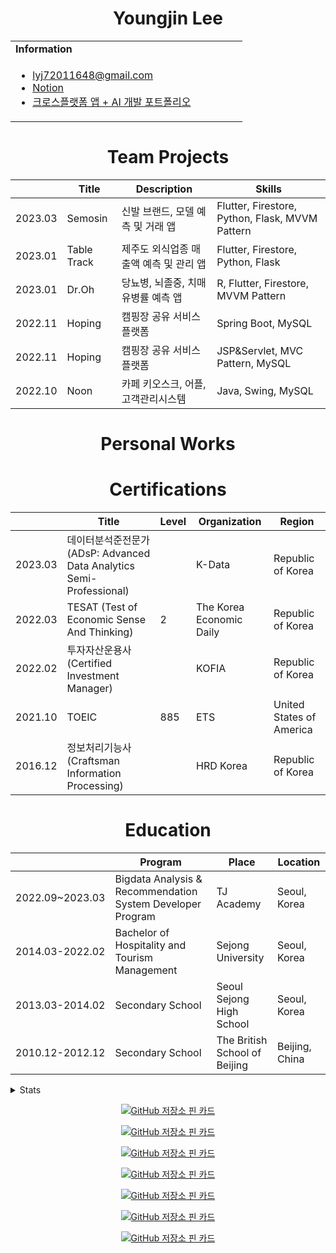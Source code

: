 <h1 align="center">Youngjin Lee</h1>
<table>
  <tbody>
    <tr>
      <td><b>Information</b></td>
      <td width="20%" rowspan="10">
<!--         <img alt="Photo" src="./profile_image.jpg" /> -->
      </td>
    </tr>
    <tr>
      <td>
        <ul>
          <li><a href="mailto:lyj72011648@gmail.com" title="E-mail">lyj72011648@gmail.com</li>
          <li><a href="https://www.notion.so/Home-9e3211a55b694442acbea0113d3cec57" title="Notion">Notion</a></li>
          <li><a href="https://ethanyjlee.github.io/app_data_portfolio.pdf" title="Portfolio">크로스플랫폼 앱 + AI 개발 포트폴리오</a></li>
        </ul>
      </td>
    </tr>
  </tbody>
</table>

<h1 align="center">Team Projects</h1>
<div align="center">

|| Title | Description | Skills | 
|-----| ------------ | ------------- | ------------- |
| 2023.03 | Semosin | 신발 브랜드, 모델 예측 및 거래 앱 | Flutter, Firestore, Python, Flask, MVVM Pattern |
| 2023.01 | Table Track | 제주도 외식업종 매출액 예측 및 관리 앱 | Flutter, Firestore, Python, Flask |
| 2023.01 | Dr.Oh | 당뇨병, 뇌졸중, 치매 유병률 예측 앱 | R, Flutter, Firestore, MVVM Pattern |
| 2022.11 | Hoping | 캠핑장 공유 서비스 플랫폼 | Spring Boot, MySQL |
| 2022.11 | Hoping | 캠핑장 공유 서비스 플랫폼 | JSP&Servlet, MVC Pattern, MySQL |
| 2022.10 | Noon | 카페 키오스크, 어플, 고객관리시스템 | Java, Swing, MySQL |

</div>

<h1 align="center">Personal Works</h1>

<!-- <div align="center">

|| Title | Description | Skills | 
|-----| ------------ | ------------- | ------------- |
| 2022.12 | Scrap Book | 프라이빗 포토 앨범 및 다이어리 작성 어플 | Flutter |

</div> -->



<h1 align="center">Certifications</h1>

| | Title | Level | Organization | Region |
| ----- | ----- | ----- | ----- | ----- |
| 2023.03 | 데이터분석준전문가 (ADsP: Advanced Data Analytics Semi-Professional) | | K-Data | Republic of Korea |
| 2022.03 | TESAT (Test of Economic Sense And Thinking) | 2 | The Korea Economic Daily | Republic of Korea |
| 2022.02 | 투자자산운용사 (Certified Investment Manager) | | KOFIA | Republic of Korea |
| 2021.10 | TOEIC | 885 | ETS | United States of America
| 2016.12 | 정보처리기능사 (Craftsman Information Processing) | | HRD Korea | Republic of Korea |

<h1 align="center">Education</h1>

|| Program | Place | Location |
|----- | ---------- | ----- | ----- |
| 2022.09~2023.03 | Bigdata Analysis & Recommendation System Developer Program | TJ Academy | Seoul, Korea |
| 2014.03-2022.02 | Bachelor of Hospitality and Tourism Management | Sejong University | Seoul, Korea |
| 2013.03-2014.02 | Secondary School | Seoul Sejong High School | Seoul, Korea |
| 2010.12-2012.12 | Secondary School | The British School of Beijing | Beijing, China |

<!-- <div>
<table>
<tr>
<td width="50%">

![Top Langs](https://github-readme-stats.vercel.app/api/top-langs/?username=EthanYJLee&layout=compact&theme=transparent)
</td>

<td width="50%">

![Anurag's github stats](https://github-readme-stats.vercel.app/api?username=EthanYJLee&show_icons=true&theme=transparent)
</td>

</table>
</div>
-->
<details>
<summary>Stats</summary>
<div markdown="1">

<div style="text-align: center">
  
  ![Top Langs](https://github-readme-stats.vercel.app/api/top-langs/?username=EthanYJLee&layout=compact&theme=transparent)

  ![EthanYJLee's github stats](https://github-readme-stats.vercel.app/api?username=EthanYJLee&show_icons=true&theme=transparent)

</div>
</div>
</details>

<center>
  
[![GitHub 저장소 핀 카드](https://github-readme-stats.vercel.app/api/pin/?username=EthanYJLee&repo=Hoping_Java_JSP_Servlet)](https://github.com/EthanYJLee/Hoping_Java_JSP_Servlet)

[![GitHub 저장소 핀 카드](https://github-readme-stats.vercel.app/api/pin/?username=EthanYJLee&repo=HaruHabit_Flutter)](https://github.com/EthanYJLee/HaruHabit_Flutter)

[![GitHub 저장소 핀 카드](https://github-readme-stats.vercel.app/api/pin/?username=EthanYJLee&repo=SeoulFestival_SwiftUI)](https://github.com/EthanYJLee/SeoulFestival_SwiftUI)

[![GitHub 저장소 핀 카드](https://github-readme-stats.vercel.app/api/pin/?username=EthanYJLee&repo=Dr_Oh_Flutter_R)](https://github.com/EthanYJLee/Dr_Oh_Flutter_R)

[![GitHub 저장소 핀 카드](https://github-readme-stats.vercel.app/api/pin/?username=EthanYJLee&repo=Semosin_Flutter_RL)](https://github.com/EthanYJLee/Semosin_Flutter_RL)

[![GitHub 저장소 핀 카드](https://github-readme-stats.vercel.app/api/pin/?username=EthanYJLee&repo=Jeju_Flutter_Python)](https://github.com/EthanYJLee/Jeju_Flutter_Python)

[![GitHub 저장소 핀 카드](https://github-readme-stats.vercel.app/api/pin/?username=EthanYJLee&repo=Noon_Java_Swing)](https://github.com/EthanYJLee/Noon_Java_Swing)

</center>
